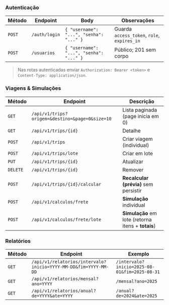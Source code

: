 ### Autenticação
| Método | Endpoint | Body | Observações |
|---|---|---|---|
| `POST` | `/auth/login` | `{ "username": "...", "senha": "..." }` | Guarda `access_token`, `role`, `expires_in` |
| `POST` | `/usuarios` | `{ "username": "...", "senha": "..." }` | Público; 201 sem corpo |

> Nas rotas autenticadas enviar `Authorization: Bearer <token>` e `Content-Type: application/json`.

### Viagens & Simulações
| Método | Endpoint | Descrição |
|---|---|---|
| `GET` | `/api/v1/trips?origem=&destino=&page=0&size=10` | Lista paginada (page inicia em 0) |
| `GET` | `/api/v1/trips/{id}` | Detalhe |
| `POST` | `/api/v1/trips` | Criar viagem (individual) |
| `POST` | `/api/v1/trips/lote` | Criar em lote |
| `PUT` | `/api/v1/trips/{id}` | Atualizar |
| `DELETE` | `/api/v1/trips/{id}` | Remover |
| `POST` | `/api/v1/trips/{id}/calcular` | **Recalcular (prévia)** sem persistir |
| `POST` | `/api/v1/calculos/frete` | **Simulação** individual |
| `POST` | `/api/v1/calculos/frete/lote` | **Simulação** em lote (retorna itens + **totais**) |

### Relatórios
| Método | Endpoint | Exemplo |
|---|---|---|
| `GET` | `/api/v1/relatorios/intervalo?inicio=YYYY-MM-DD&fim=YYYY-MM-DD` | `/intervalo?inicio=2025-08-01&fim=2025-08-31` |
| `GET` | `/api/v1/relatorios/mensal?ano=YYYY` | `/mensal?ano=2025` |
| `GET` | `/api/v1/relatorios/anual?de=YYYY&ate=YYYY` | `/anual?de=2024&ate=2025` |
